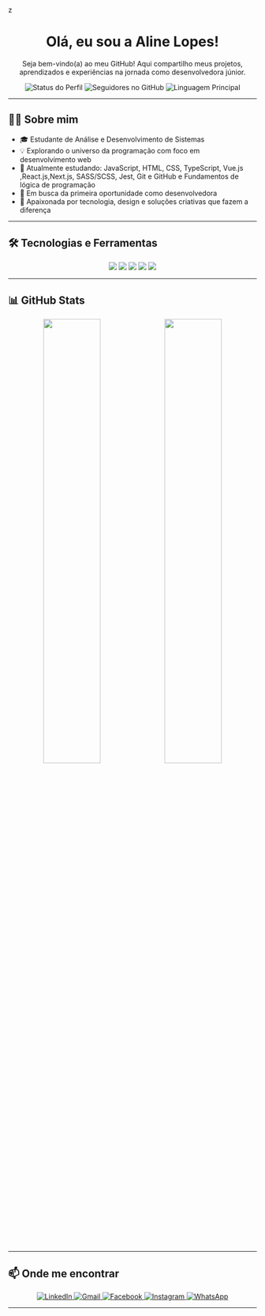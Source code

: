 z<h1 align="center">Olá, eu sou a Aline Lopes! </h1>

<p align="center">
Seja bem-vindo(a) ao meu GitHub! Aqui compartilho meus projetos, aprendizados e experiências na jornada como desenvolvedora júnior.
</p>

<p align="center">
  <img src="https://img.shields.io/badge/Status-Em%20Desenvolvimento-ff69b4" alt="Status do Perfil" />
  <img src="https://img.shields.io/github/followers/aline551?style=social" alt="Seguidores no GitHub" />
  <img src="https://img.shields.io/github/languages/top/aline551/portifolio_aline_lopes.io?color=blue" alt="Linguagem Principal" />
</p>

---

## 👩‍💻 Sobre mim

- 🎓 Estudante de Análise e Desenvolvimento de Sistemas  
- 💡 Explorando o universo da programação com foco em desenvolvimento web  
- 🌱 Atualmente estudando: JavaScript, HTML, CSS, TypeScript, Vue.js ,React.js,Next.js, SASS/SCSS, Jest, Git e GitHub e Fundamentos de lógica de programação
- 💼 Em busca da primeira oportunidade como desenvolvedora  
- 🎨 Apaixonada por tecnologia, design e soluções criativas que fazem a diferença

---

## 🛠️ Tecnologias e Ferramentas

<p align="center">
  <img src="https://img.shields.io/badge/HTML5-E34F26?style=for-the-badge&logo=html5&logoColor=white"/>
  <img src="https://img.shields.io/badge/CSS3-1572B6?style=for-the-badge&logo=css3&logoColor=white"/>
  <img src="https://img.shields.io/badge/JavaScript-F7DF1E?style=for-the-badge&logo=javascript&logoColor=black"/>
  <img src="https://img.shields.io/badge/Next.js-000?style=for-the-badge&logo=next.js&logoColor=white"/>
  <img src="https://img.shields.io/badge/Oracle-F80000?style=for-the-badge&logo=oracle&logoColor=white"/>
</p>

---

## 📊 GitHub Stats

<p align="center">
  <img src="https://github-readme-stats.vercel.app/api?username=aline551&show_icons=true&theme=radical" width="48%" />
  <img src="https://github-readme-stats.vercel.app/api/top-langs/?username=aline551&layout=compact&theme=radical" width="48%" />
</p>

---

## 📫 Onde me encontrar
<p align="center">
  <a href="https://www.linkedin.com/in/aline-mendon%C3%A7a-lopes-a59407291/" target="_blank">
    <img src="https://img.shields.io/badge/-LinkedIn-0A66C2?style=for-the-badge&logo=linkedin&logoColor=white" alt="LinkedIn" />
  </a>
  <a href="lopes.mendonca.aline@gmail.com" target="_blank">
    <img src="https://img.shields.io/badge/-Gmail-EA4335?style=for-the-badge&logo=gmail&logoColor=white" alt="Gmail" />
  </a>
  <a href="https://www.facebook.com/share/16upY5hv2b/?mibextid=wwXIfr" target="_blank">
    <img src="https://img.shields.io/badge/-Facebook-1877F2?style=for-the-badge&logo=facebook&logoColor=white" alt="Facebook" />
  </a>
  <a href="https://www.instagram.com/_ali_lopess?igsh=MWQ3b2hmams1MDhtZg%3D%3D&utm_source=qr" target="_blank">
    <img src="https://img.shields.io/badge/-Instagram-E4405F?style=for-the-badge&logo=instagram&logoColor=white" alt="Instagram" />
  </a>
  <a href="https://wa.me/5551996725721" target="_blank">
    <img src="https://img.shields.io/badge/-WhatsApp-25D366?style=for-the-badge&logo=whatsapp&logoColor=white" alt="WhatsApp" />
  </a>
</p>



---

